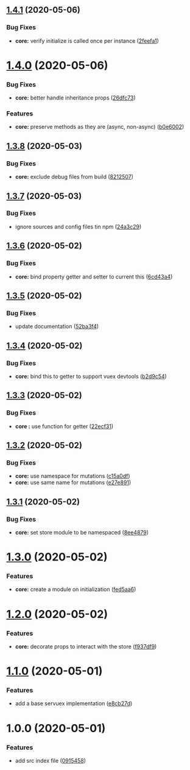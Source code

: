 ## [1.4.1](https://github.com/forforeach/servuex/compare/v1.4.0...v1.4.1) (2020-05-06)


### Bug Fixes

* **core:** verify initialize is called once per instance ([2feefa1](https://github.com/forforeach/servuex/commit/2feefa1eecdf120ab88e48625e1ec133d5b5382e))

# [1.4.0](https://github.com/forforeach/servuex/compare/v1.3.8...v1.4.0) (2020-05-06)


### Bug Fixes

* **core:** better handle inheritance props ([26dfc73](https://github.com/forforeach/servuex/commit/26dfc7337c233c78c303cd74e9cb71a1639ab797))


### Features

* **core:** preserve methods as they are (async, non-async) ([b0e6002](https://github.com/forforeach/servuex/commit/b0e6002d3482b99877e3102c15bbbe155d1027bc))

## [1.3.8](https://github.com/forforeach/servuex/compare/v1.3.7...v1.3.8) (2020-05-03)


### Bug Fixes

* **core:** exclude debug files from build ([8212507](https://github.com/forforeach/servuex/commit/8212507775ed6b8429db7d34f642c2fe8f8e1ad8))

## [1.3.7](https://github.com/forforeach/servuex/compare/v1.3.6...v1.3.7) (2020-05-03)


### Bug Fixes

* ignore sources and config files tin npm ([24a3c29](https://github.com/forforeach/servuex/commit/24a3c29170d6a872eb0bfb1698d4eb8bcf614d5e))

## [1.3.6](https://github.com/forforeach/servuex/compare/v1.3.5...v1.3.6) (2020-05-02)


### Bug Fixes

* **core:** bind property getter and setter to current this ([6cd43a4](https://github.com/forforeach/servuex/commit/6cd43a43ee9e53611d419335ad5b0debd8de8d2a))

## [1.3.5](https://github.com/forforeach/servuex/compare/v1.3.4...v1.3.5) (2020-05-02)


### Bug Fixes

* update documentation ([52ba3f4](https://github.com/forforeach/servuex/commit/52ba3f40f48731c2f00431e3eb6c492a75e1389a))

## [1.3.4](https://github.com/forforeach/servuex/compare/v1.3.3...v1.3.4) (2020-05-02)


### Bug Fixes

* **core:** bind this to getter to support vuex devtools ([b2d9c54](https://github.com/forforeach/servuex/commit/b2d9c545358f6af6225824b14c5a4e521ef7bb42))

## [1.3.3](https://github.com/forforeach/servuex/compare/v1.3.2...v1.3.3) (2020-05-02)


### Bug Fixes

* **core :** use function for getter ([22ecf31](https://github.com/forforeach/servuex/commit/22ecf3153e082ae68740c3cd450af1a32d033b7c))

## [1.3.2](https://github.com/forforeach/servuex/compare/v1.3.1...v1.3.2) (2020-05-02)


### Bug Fixes

* **core:** use namespace for mutations ([c15a0df](https://github.com/forforeach/servuex/commit/c15a0dfe48e3253617956c6b7922d10e35578bc9))
* **core:** use same name for mutations ([e27e891](https://github.com/forforeach/servuex/commit/e27e8911e1add135b280afe0eb15392cb6f5f9f2))

## [1.3.1](https://github.com/forforeach/servuex/compare/v1.3.0...v1.3.1) (2020-05-02)


### Bug Fixes

* **core:** set store module to be namespaced ([8ee4879](https://github.com/forforeach/servuex/commit/8ee48792b862b2cc5207a52c98a1f74d9e3a9443))

# [1.3.0](https://github.com/forforeach/servuex/compare/v1.2.0...v1.3.0) (2020-05-02)


### Features

* **core:** create a module on initialization ([fed5aa6](https://github.com/forforeach/servuex/commit/fed5aa6353e103932420ea7e50f59453cc83e69c))

# [1.2.0](https://github.com/forforeach/servuex/compare/v1.1.0...v1.2.0) (2020-05-02)


### Features

* **core:** decorate props to interact with the store ([f937df9](https://github.com/forforeach/servuex/commit/f937df99ea28188bcabb06bf7c679560fbd40a93))

# [1.1.0](https://github.com/forforeach/servuex/compare/v1.0.0...v1.1.0) (2020-05-01)

### Features

- add a base servuex implementation ([e8cb27d](https://github.com/forforeach/servuex/commit/e8cb27de6a258c9c7f2b571e13491a32a535ff21))

# 1.0.0 (2020-05-01)

### Features

- add src index file ([0915458](https://github.com/forforeach/servuex/commit/0915458fcb3c8192fb4bdcf1995e987ef9d81361))
